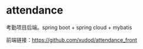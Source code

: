 # attendance
考勤项目后端。spring boot + spring cloud + mybatis

前端链接：https://github.com/xudod/attendance_front

